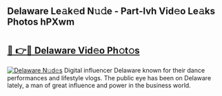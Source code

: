 ## Delaware Le𝚊k𝚎d N𝚞𝚍e - Part-Ivh Vid𝚎o Le𝚊ks Photos hPXwm

# <h2><a href="http://fbb9k5b.evod.top/?m=Delaware">🔗 👉🔴 Delaware Vid𝚎o Ph𝚘t𝚘s</a></h2>

[![Delaware N𝚞d𝚎s](https://i.imgur.com/8V9OHl7.gif)](http://fbb9k5b.evod.top/?m=Delaware)
Digital influencer Delaware known for their dance performances and lifestyle vlogs. The public eye has been on Delaware lately, a man of great influence and power in the business world. 
